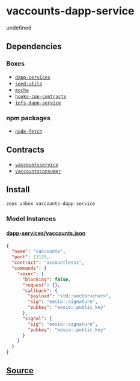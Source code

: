 
vaccounts-dapp-service
====================


undefined



## Dependencies
### Boxes
* [`dapp-services`](dapp-services.md)
* [`seed-utils`](seed-utils.md)
* [`mocha`](mocha.md)
* [`hooks-cpp-contracts`](hooks-cpp-contracts.md)
* [`ipfs-dapp-service`](ipfs-dapp-service.md)
### npm packages
* [`node-fetch`](http://npmjs.com/package/node-fetch)

## Contracts
* [`vaccountsservice`](https://github.com/liquidapps-io/zeus-sdk/tree/master/boxes/groups/services/vaccounts-dapp-service/contracts/eos/dappservices)
* [`vaccountsconsumer`](https://github.com/liquidapps-io/zeus-sdk/tree/master/boxes/groups/services/vaccounts-dapp-service/contracts/eos/vaccountsconsumer)
## Install
```bash
zeus unbox vaccounts-dapp-service
```










### Model Instances
#### [dapp-services/vaccounts.json](https://github.com/liquidapps-io/zeus-sdk/tree/master/boxes/groups/services/vaccounts-dapp-service/models/dapp-services/vaccounts.json)
```json
{
  "name": "vaccounts",
  "port": 13129,
  "contract": "accountless1",
  "commands": {
    "vexec": {
      "blocking": false,
      "request": {},
      "callback": {
        "payload": "std::vector<char>",
        "sig": "eosio::signature",
        "pubkey": "eosio::public_key"
      },
      "signal": {
        "sig": "eosio::signature",
        "pubkey": "eosio::public_key"
      }
    }
  }
}
```
## [Source](https://github.com/liquidapps-io/zeus-sdk/tree/master/boxes/groups/services/vaccounts-dapp-service)